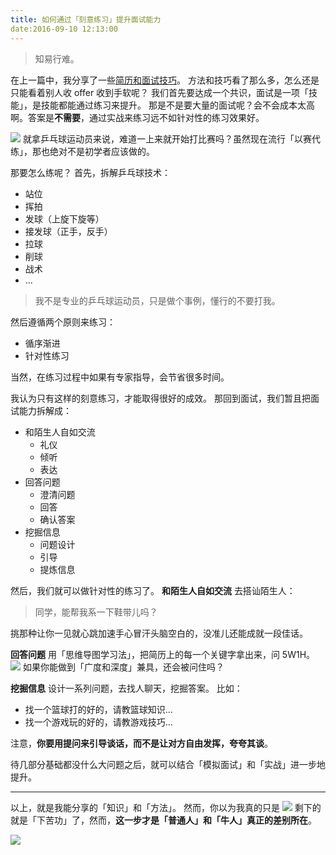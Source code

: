 ```yaml
---
title: 如何通过「刻意练习」提升面试能力
date:2016-09-10 12:13:00
---
```

>知易行难。

在上一篇中，我分享了一些[简历和面试技巧]()。
方法和技巧看了那么多，怎么还是只能看着别人收 offer 收到手软呢？
我们首先要达成一个共识，面试是一项「技能」，是技能都能通过练习来提升。
那是不是要大量的面试呢？会不会成本太高啊。答案是**不需要**，通过实战来练习远不如针对性的练习效果好。

![](./_image/2016-09-10-12-26-50.jpg)
就拿乒乓球运动员来说，难道一上来就开始打比赛吗？虽然现在流行「以赛代练」，那也绝对不是初学者应该做的。

那要怎么练呢？
首先，拆解乒乓球技术：
- 站位
- 挥拍
- 发球（上旋下旋等）
- 接发球（正手，反手）
- 拉球
- 削球
- 战术
- ...
>我不是专业的乒乓球运动员，只是做个事例，懂行的不要打我。
 
然后遵循两个原则来练习：
- 循序渐进
- 针对性练习

当然，在练习过程中如果有专家指导，会节省很多时间。

我认为只有这样的刻意练习，才能取得很好的成效。
那回到面试，我们暂且把面试能力拆解成：
- 和陌生人自如交流
    - 礼仪
    - 倾听
    - 表达
- 回答问题
    - 澄清问题
    - 回答
    - 确认答案
- 挖掘信息
    - 问题设计
    - 引导
    - 提炼信息

然后，我们就可以做针对性的练习了。
**和陌生人自如交流**
去搭讪陌生人：
>同学，能帮我系一下鞋带儿吗？

挑那种让你一见就心跳加速手心冒汗头脑空白的，没准儿还能成就一段佳话。

**回答问题**
用「思维导图学习法」，把简历上的每一个关键字拿出来，问 5W1H。
![](./_image/2016-09-09-12-40-06.jpg)
如果你能做到「广度和深度」兼具，还会被问住吗？

**挖掘信息**
设计一系列问题，去找人聊天，挖掘答案。
比如：
- 找一个篮球打的好的，请教篮球知识...
- 找一个游戏玩的好的，请教游戏技巧...

注意，**你要用提问来引导谈话，而不是让对方自由发挥，夸夸其谈**。

待几部分基础都没什么大问题之后，就可以结合「模拟面试」和「实战」进一步地提升。
- - - - -
以上，就是我能分享的「知识」和「方法」。
然而，你以为我真的只是
![](./_image/2016-09-09-12-43-23.jpg)
剩下的就是「下苦功」了，然而，**这一步才是「普通人」和「牛人」真正的差别所在**。

![](./_image/2016-09-09-12-48-02.png)
